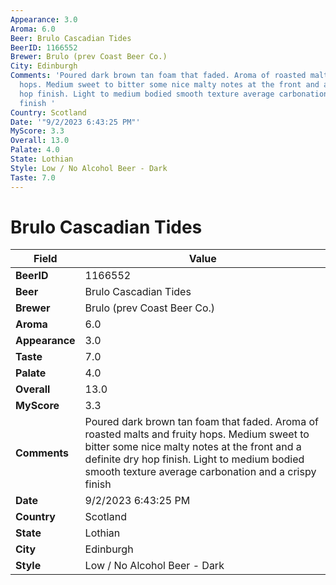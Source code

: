 ```yaml
---
Appearance: 3.0
Aroma: 6.0
Beer: Brulo Cascadian Tides
BeerID: 1166552
Brewer: Brulo (prev Coast Beer Co.)
City: Edinburgh
Comments: 'Poured dark brown tan foam that faded. Aroma of roasted malts and fruity
  hops. Medium sweet to bitter some nice malty notes at the front and a definite dry
  hop finish. Light to medium bodied smooth texture average carbonation and a crispy
  finish '
Country: Scotland
Date: '"9/2/2023 6:43:25 PM"'
MyScore: 3.3
Overall: 13.0
Palate: 4.0
State: Lothian
Style: Low / No Alcohol Beer - Dark
Taste: 7.0
---
```


# Brulo Cascadian Tides

| Field         | Value |
|---------------|-------|
| **BeerID** | 1166552 |
| **Beer** | Brulo Cascadian Tides |
| **Brewer** | Brulo (prev Coast Beer Co.) |
| **Aroma** | 6.0 |
| **Appearance** | 3.0 |
| **Taste** | 7.0 |
| **Palate** | 4.0 |
| **Overall** | 13.0 |
| **MyScore** | 3.3 |
| **Comments** | Poured dark brown tan foam that faded. Aroma of roasted malts and fruity hops. Medium sweet to bitter some nice malty notes at the front and a definite dry hop finish. Light to medium bodied smooth texture average carbonation and a crispy finish  |
| **Date** | 9/2/2023 6:43:25 PM |
| **Country** | Scotland |
| **State** | Lothian |
| **City** | Edinburgh |
| **Style** | Low / No Alcohol Beer - Dark |
